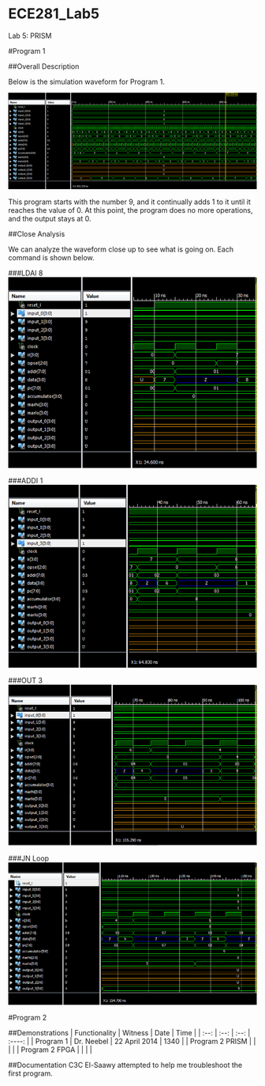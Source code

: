 ECE281_Lab5
===========

Lab 5: PRISM

#Program 1

##Overall Description

Below is the simulation waveform for Program 1.

![alt text](https://github.com/JasperArneberg/ECE281_Lab5/blob/master/entire_waveform.png?raw=true "Entire Waveform")

This program starts with the number 9, and it continually adds 1 to it until it reaches the value of 0. At this point, the program does no more operations, and the output stays at 0. 

##Close Analysis

We can analyze the waveform close up to see what is going on. Each command is shown below. 

###LDAI 8
![alt text](https://github.com/JasperArneberg/ECE281_Lab5/blob/master/ldai8.png?raw=true "LDAI 8")

###ADDI 1
![alt text](https://github.com/JasperArneberg/ECE281_Lab5/blob/master/addi1.png?raw=true "ADDI 1")

###OUT 3
![alt text](https://github.com/JasperArneberg/ECE281_Lab5/blob/master/out3.png?raw=true "ADDI 1")

###JN Loop
![alt text](https://github.com/JasperArneberg/ECE281_Lab5/blob/master/jnloop.png?raw=true "JN Loop")

#Program 2


##Demonstrations
| Functionality | Witness | Date | Time |
| :--: | :--: | :--: | :----: |
| Program 1 | Dr. Neebel | 22 April 2014 | 1340 |
| Program 2 PRISM |  |  |  |
| Program 2 FPGA |  |  |  |

##Documentation
C3C El-Saawy attempted to help me troubleshoot the first program.
